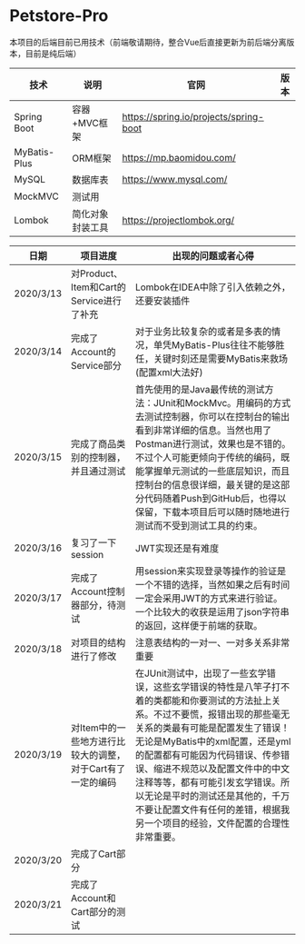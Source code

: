 # Petstore-Pro

本项目的后端目前已用技术（前端敬请期待，整合Vue后直接更新为前后端分离版本，目前是纯后端）

| 技术         | 说明             | 官网                                   | 版本 |
| ------------ | ---------------- | -------------------------------------- | ---- |
| Spring Boot  | 容器+MVC框架     | https://spring.io/projects/spring-boot |      |
| MyBatis-Plus | ORM框架          | https://mp.baomidou.com/               |      |
| MySQL        | 数据库表         | https://www.mysql.com/                 |      |
| MockMVC          | 测试用      |                        |      |
| Lombok       | 简化对象封装工具 | https://projectlombok.org/             |      |

| 日期      | 项目进度                                 | 出现的问题或者心得                                           |
| --------- | ---------------------------------------- | ------------------------------------------------------------ |
| 2020/3/13 | 对Product、Item和Cart的Service进行了补充 | Lombok在IDEA中除了引入依赖之外，还要安装插件                 |
| 2020/3/14 | 完成了Account的Service部分               | 对于业务比较复杂的或者是多表的情况，单凭MyBatis-Plus往往不能够胜任，关键时刻还是需要MyBatis来救场(配置xml大法好) |
| 2020/3/15 | 完成了商品类别的控制器，并且通过测试     | 首先使用的是Java最传统的测试方法：JUnit和MockMvc。用编码的方式去测试控制器，你可以在控制台的输出看到非常详细的信息。当然也用了Postman进行测试，效果也是不错的。不过个人可能更倾向于传统的编码，既能掌握单元测试的一些底层知识，而且控制台的信息很详细，最关键的是这部分代码随着Push到GitHub后，也得以保留，下载本项目后可以随时随地进行测试而不受到测试工具的约束。 |
| 2020/3/16 |复习了一下session                                          |JWT实现还是有难度                                                              |
| 2020/3/17 |完成了Account控制器部分，待测试                                          |用session来实现登录等操作的验证是一个不错的选择，当然如果之后有时间一定会采用JWT的方式来进行验证。一个比较大的收获是运用了json字符串的返回，这样便于前端的获取。                                                              |
| 2020/3/18 |对项目的结构进行了修改                                          |注意表结构的一对一、一对多关系非常重要                                                              |
| 2020/3/19 |对Item中的一些地方进行比较大的调整，对于Cart有了一定的编码                                          |在JUnit测试中，出现了一些玄学错误，这些玄学错误的特性是八竿子打不着的类都能和你要测试的方法扯上关系。不过不要慌，报错出现的那些毫无关系的类最有可能是配置发生了错误！无论是MyBatis中的xml配置，还是yml的配置都有可能因为代码错误、传参错误、缩进不规范以及配置文件中的中文注释等等，都有可能引发玄学错误。所以无论是平时的测试还是其他的，千万不要让配置文件有任何的差错，根据我另一个项目的经验，文件配置的合理性非常重要。                                                              |
| 2020/3/20 |完成了Cart部分                                          |                                                              |
| 2020/3/21 |完成了Account和Cart部分的测试                                          |                                                              |
